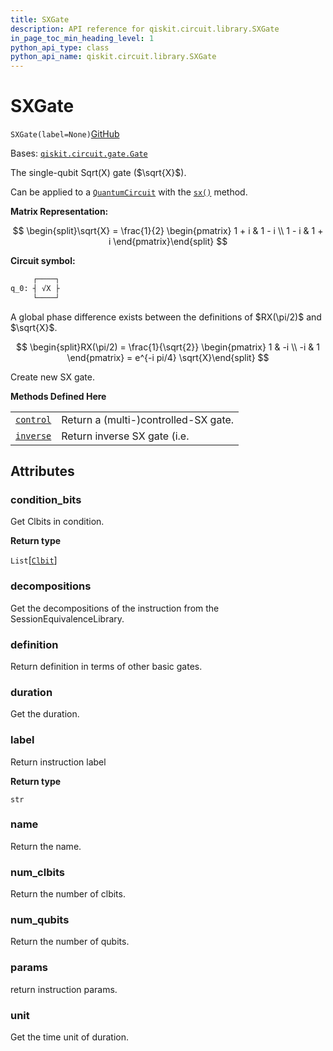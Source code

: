 ```yaml
---
title: SXGate
description: API reference for qiskit.circuit.library.SXGate
in_page_toc_min_heading_level: 1
python_api_type: class
python_api_name: qiskit.circuit.library.SXGate
---
```


# SXGate

<span id="qiskit.circuit.library.SXGate" />

`SXGate(label=None)`[GitHub](https://github.com/qiskit/qiskit/tree/stable/0.23/qiskit/circuit/library/standard_gates/sx.py "view source code")

Bases: [`qiskit.circuit.gate.Gate`](qiskit.circuit.Gate "qiskit.circuit.gate.Gate")

The single-qubit Sqrt(X) gate ($\sqrt{X}$).

Can be applied to a [`QuantumCircuit`](qiskit.circuit.QuantumCircuit "qiskit.circuit.QuantumCircuit") with the [`sx()`](qiskit.circuit.QuantumCircuit#sx "qiskit.circuit.QuantumCircuit.sx") method.

**Matrix Representation:**

$$
\begin{split}\sqrt{X} = \frac{1}{2} \begin{pmatrix}
        1 + i & 1 - i \\
        1 - i & 1 + i
    \end{pmatrix}\end{split}
$$

**Circuit symbol:**

```python
     ┌────┐
q_0: ┤ √X ├
     └────┘
```

<Admonition title="Note" type="note">
  A global phase difference exists between the definitions of $RX(\pi/2)$ and $\sqrt{X}$.

  $$
  \begin{split}RX(\pi/2) = \frac{1}{\sqrt{2}} \begin{pmatrix}
              1 & -i \\
              -i & 1
            \end{pmatrix}
          = e^{-i pi/4} \sqrt{X}\end{split}
  $$
</Admonition>

Create new SX gate.

**Methods Defined Here**

|                                                                                            |                                      |
| ------------------------------------------------------------------------------------------ | ------------------------------------ |
| [`control`](qiskit.circuit.library.SXGate#control "qiskit.circuit.library.SXGate.control") | Return a (multi-)controlled-SX gate. |
| [`inverse`](qiskit.circuit.library.SXGate#inverse "qiskit.circuit.library.SXGate.inverse") | Return inverse SX gate (i.e.         |

## Attributes

<span id="qiskit.circuit.library.SXGate.condition_bits" />

### condition\_bits

Get Clbits in condition.

**Return type**

`List`\[[`Clbit`](qiskit.circuit.Clbit "qiskit.circuit.classicalregister.Clbit")]

<span id="qiskit.circuit.library.SXGate.decompositions" />

### decompositions

Get the decompositions of the instruction from the SessionEquivalenceLibrary.

<span id="qiskit.circuit.library.SXGate.definition" />

### definition

Return definition in terms of other basic gates.

<span id="qiskit.circuit.library.SXGate.duration" />

### duration

Get the duration.

<span id="qiskit.circuit.library.SXGate.label" />

### label

Return instruction label

**Return type**

`str`

<span id="qiskit.circuit.library.SXGate.name" />

### name

Return the name.

<span id="qiskit.circuit.library.SXGate.num_clbits" />

### num\_clbits

Return the number of clbits.

<span id="qiskit.circuit.library.SXGate.num_qubits" />

### num\_qubits

Return the number of qubits.

<span id="qiskit.circuit.library.SXGate.params" />

### params

return instruction params.

<span id="qiskit.circuit.library.SXGate.unit" />

### unit

Get the time unit of duration.

